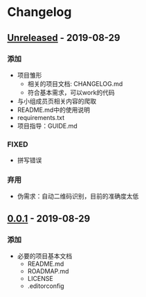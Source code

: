 # Changelog
## [Unreleased] - 2019-08-29
### 添加
- 项目雏形
    - 相关的项目文档: CHANGELOG.md
    - 符合基本需求，可以work的代码
- 与小组成员页相关内容的爬取
- README.md中的使用说明
- requirements.txt
- 项目指导：GUIDE.md

### FIXED
- 拼写错误

### 弃用
- 伪需求：自动二维码识别，目前的准确度太低

## [0.0.1] - 2019-08-29
### 添加
- 必要的项目基本文档
    - README.md
    - ROADMAP.md
    - LICENSE
    - .editorconfig

[Unreleased]: https://github.com/zhongqin0820/2a-sieve-4db
[0.0.1]: https://github.com/zhongqin0820/2a-sieve-4db/releases/tag/v0.0.1
